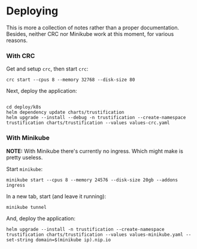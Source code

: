 # Deploying

This is more a collection of notes rather than a proper documentation. Besides, neither CRC nor Minikube work at this
moment, for various reasons.

### With CRC

Get and setup `crc`, then start `crc`:

```shell
crc start --cpus 8 --memory 32768 --disk-size 80
```

Next, deploy the application:

```shell

cd deploy/k8s
helm dependency update charts/trustification
helm upgrade --install --debug -n trustification --create-namespace trustification charts/trustification --values values-crc.yaml
```

### With Minikube

**NOTE:** With Minikube there's currently no ingress. Which might make is pretty useless.

Start `minikube`:

```shell
minikube start --cpus 8 --memory 24576 --disk-size 20gb --addons ingress
```

In a new tab, start (and leave it running):

```shell
minikube tunnel
```

And, deploy the application:

```shell
helm upgrade --install -n trustification --create-namespace trustification charts/trustification --values values-minikube.yaml --set-string domain=$(minikube ip).nip.io
```

